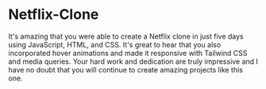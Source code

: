 # Netflix-Clone
It's amazing that you were able to create a Netflix clone in just five days using JavaScript, HTML, and CSS. It's great to hear that you also incorporated hover animations and made it responsive with Tailwind CSS and media queries. Your hard work and dedication are truly impressive and I have no doubt that you will continue to create amazing projects like this one.
